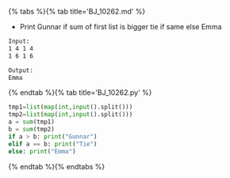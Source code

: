 {% tabs %}{% tab title='BJ_10262.md' %}

* Print Gunnar if sum of first list is bigger tie if same else Emma

```txt
Input:
1 4 1 4
1 6 1 6

Output:
Emma
```

{% endtab %}{% tab title='BJ_10262.py' %}

```py
tmp1=list(map(int,input().split()))
tmp2=list(map(int,input().split()))
a = sum(tmp1)
b = sum(tmp2)
if a > b: print("Gunnar")
elif a == b: print("Tie")
else: print("Emma")
```

{% endtab %}{% endtabs %}

